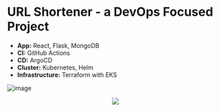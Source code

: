 # URL Shortener - a DevOps Focused Project

- **App:** React, Flask, MongoDB
- **CI:** GitHub Actions
- **CD:** ArgoCD
- **Cluster:** Kubernetes, Helm
- **Infrastructure:** Terraform with EKS

![image](https://github.com/galg-gh/url-shortener/assets/91409344/8368c9eb-33e6-4d1f-9e24-e898e7801381)

<p align="center">
<img src="https://github.com/galg-gh/url-shortener/assets/91409344/d35923a5-67fe-4af5-9a8f-6cea3f6231a7" />
</p>
